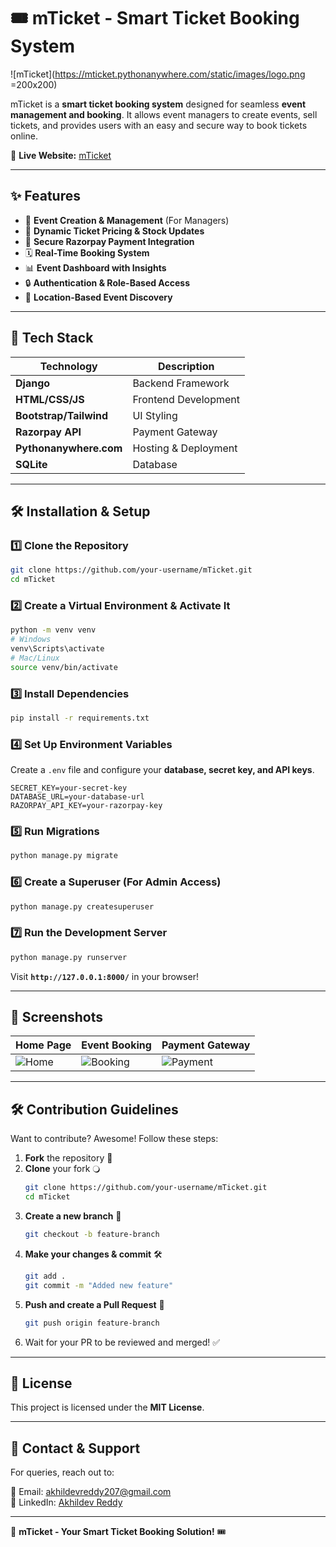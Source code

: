 # 🎟️ mTicket - Smart Ticket Booking System

![mTicket](https://mticket.pythonanywhere.com/static/images/logo.png =200x200)

mTicket is a **smart ticket booking system** designed for seamless **event management and booking**. It allows event managers to create events, sell tickets, and provides users with an easy and secure way to book tickets online.  

🔗 **Live Website:** [mTicket](https://your-mticket-website.com)  

---

## ✨ Features

- 🎫 **Event Creation & Management** (For Managers)
- 🌂 **Dynamic Ticket Pricing & Stock Updates**
- 🛒 **Secure Razorpay Payment Integration**
- 🗓️ **Real-Time Booking System**
- 📊 **Event Dashboard with Insights**
- 🔒 **Authentication & Role-Based Access**
- 📍 **Location-Based Event Discovery**

---

## 🚀 Tech Stack

| Technology  | Description |
|-------------|------------|
| **Django**  | Backend Framework |
| **HTML/CSS/JS** | Frontend Development |
| **Bootstrap/Tailwind** | UI Styling |
| **Razorpay API** | Payment Gateway |
| **Pythonanywhere.com** | Hosting & Deployment |
| **SQLite** | Database |

---

## 🛠️ Installation & Setup

### 1️⃣ Clone the Repository
```bash
git clone https://github.com/your-username/mTicket.git
cd mTicket
```

### 2️⃣ Create a Virtual Environment & Activate It
```bash
python -m venv venv
# Windows
venv\Scripts\activate
# Mac/Linux
source venv/bin/activate
```

### 3️⃣ Install Dependencies
```bash
pip install -r requirements.txt
```

### 4️⃣ Set Up Environment Variables
Create a `.env` file and configure your **database, secret key, and API keys**.
```env
SECRET_KEY=your-secret-key
DATABASE_URL=your-database-url
RAZORPAY_API_KEY=your-razorpay-key
```

### 5️⃣ Run Migrations
```bash
python manage.py migrate
```

### 6️⃣ Create a Superuser (For Admin Access)
```bash
python manage.py createsuperuser
```

### 7️⃣ Run the Development Server
```bash
python manage.py runserver
```
Visit **`http://127.0.0.1:8000/`** in your browser!

---

## 📸 Screenshots  

| Home Page | Event Booking | Payment Gateway |
|-----------|--------------|-----------------|
| ![Home](https://via.placeholder.com/300x200?text=Home) | ![Booking](https://via.placeholder.com/300x200?text=Booking) | ![Payment](https://via.placeholder.com/300x200?text=Payment) |

---

## 🛠️ Contribution Guidelines  

Want to contribute? Awesome! Follow these steps:

1. **Fork** the repository 🍴
2. **Clone** your fork 🔾  
   ```bash
   git clone https://github.com/your-username/mTicket.git
   cd mTicket
   ```
3. **Create a new branch** 🔀  
   ```bash
   git checkout -b feature-branch
   ```
4. **Make your changes & commit** 🛠️  
   ```bash
   git add .
   git commit -m "Added new feature"
   ```
5. **Push and create a Pull Request** 🚀  
   ```bash
   git push origin feature-branch
   ```
6. Wait for your PR to be reviewed and merged! ✅  

---

## 📄 License

This project is licensed under the **MIT License**.

---

## 📢 Contact & Support

For queries, reach out to:

📧 Email: [akhildevreddy207@gmail.com](mailto:akhildevreddy207@gmail.com)  
💼 LinkedIn: [Akhildev Reddy](www.linkedin.com/in/akhildevreddy)  

---

🚀 **mTicket - Your Smart Ticket Booking Solution!** 🎟️  


